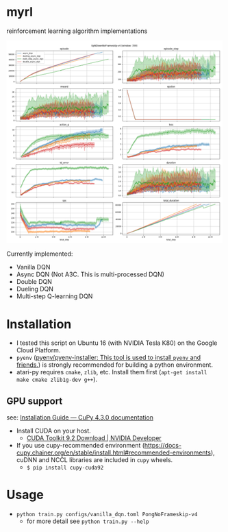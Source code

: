 # myrl
reinforcement learning algorithm implementations

![history.png](history.png)

Currently implemented:
- Vanilla DQN
- Async DQN (Not A3C. This is multi-processed DQN)
- Double DQN
- Dueling DQN
- Multi-step Q-learning DQN

# Installation
- I tested this script on Ubuntu 16 (with NVIDIA Tesla K80) on the Google Cloud Platform.
- `pyenv` ([pyenv/pyenv-installer: This tool is used to install `pyenv` and friends.](https://github.com/pyenv/pyenv-installer#github-way-recommended "pyenv/pyenv-installer: This tool is used to install `pyenv` and friends."))
  is strongly recommended for building a python environment.
- atari-py requires `cmake`, `zlib`, etc. Install them first (`apt-get install make cmake zlib1g-dev g++`).

## GPU support
see: [Installation Guide — CuPy 4.3.0 documentation](http://docs-cupy.chainer.org/en/stable/install.html "Installation Guide — CuPy 4.3.0 documentation")

- Install CUDA on your host.
  - [CUDA Toolkit 9.2 Download | NVIDIA Developer](https://developer.nvidia.com/cuda-downloads "CUDA Toolkit 9.2 Download | NVIDIA Developer")
- If you use cupy-recommended environment (https://docs-cupy.chainer.org/en/stable/install.html#recommended-environments),
  cuDNN and NCCL libraries are included in `cupy` wheels.
  - `$ pip install cupy-cuda92`

# Usage
- `python train.py configs/vanilla_dqn.toml PongNoFrameskip-v4`
  - for more detail see `python train.py --help`
